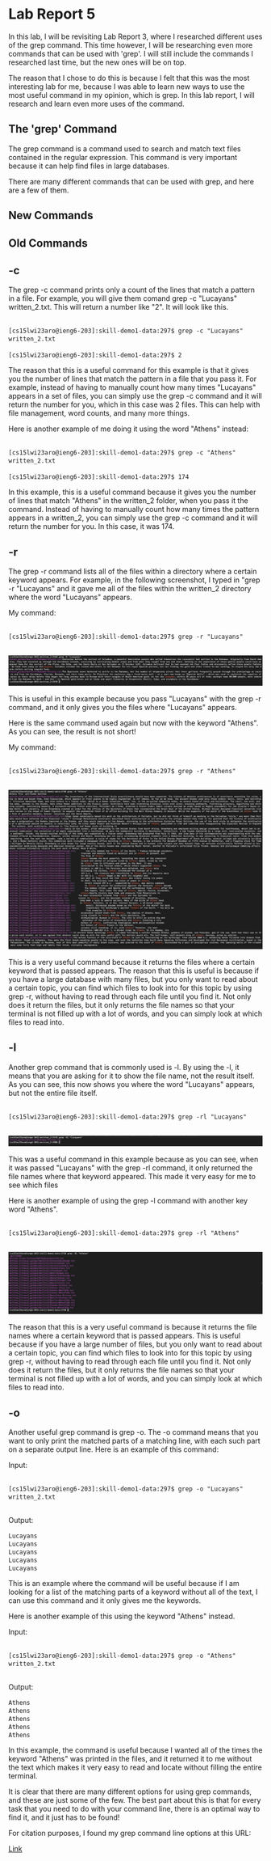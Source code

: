 # Lab Report 5  

In this lab, I will be revisiting Lab Report 3, where I researched different uses of the grep command. This time however, I will be researching even more commands that can be used with 'grep'. I will still include the commands I researched last time, but the new ones will be on top. 
  
The reason that I chose to do this is because I felt that this was the most interesting lab for me, because I was able to learn new ways to use the most useful command in my opinion, which is grep. In this lab report, I will research and learn even more uses of the command.   

## The 'grep' Command   

The grep command is a command used to search and match text files contained in the regular expression. This command is very important because it can help find files in large databases. 
  
 There are many different commands that can be used with grep, and here are a few of them.  
 
 ## New Commands  
 
 
 ## Old Commands
   
## -c
  
The grep -c command prints only a count of the lines that match a pattern in a file. For example, you will give them comand grep -c "Lucayans" written_2.txt. This will return a number like "2". It will look like this.   

```

[cs15lwi23aro@ieng6-203]:skill-demo1-data:297$ grep -c "Lucayans" written_2.txt
     
[cs15lwi23aro@ieng6-203]:skill-demo1-data:297$ 2
```          
The reason that this is a useful command for this example is that it gives you the number of lines that match the pattern in a file that you pass it. For example, instead of having to manually count how many times "Lucayans" appears in a set of files, you can simply use the grep -c command and it will return the number for you, which in this case was 2 files. This can help with file management, word counts, and many more things. 

Here is another example of me doing it using the word "Athens" instead:


```

[cs15lwi23aro@ieng6-203]:skill-demo1-data:297$ grep -c "Athens" written_2.txt
     
[cs15lwi23aro@ieng6-203]:skill-demo1-data:297$ 174
```        

In this example, this is a useful command because it gives you the number of lines that match "Athens" in the written_2 folder, when you pass it the command. Instead of having to manually count how many times the pattern appears in a written_2, you can simply use the grep -c command and it will return the number for you. In this case, it was 174. 

    
## -r  

The grep -r command lists all of the files within a directory where a certain keyword appears. For example, in the following screenshot, I typed in "grep -r "Lucayans" and it gave me all of the files within the written_2 directory where the word "Lucayans" appears. 
  
My command:  

```

[cs15lwi23aro@ieng6-203]:skill-demo1-data:297$ grep -r "Lucayans" 
     
```      

![Image](-r1.jpeg)    
  
This is useful in this example because you pass "Lucayans" with the grep -r command, and it only gives you the files where "Lucayans" appears.   


Here is the same command used again but now with the keyword "Athens". As you can see, the result is not short!      
  
My command:  

```

[cs15lwi23aro@ieng6-203]:skill-demo1-data:297$ grep -r "Athens" 
     
```     

![Image](athenslong.jpeg)   

This is a very useful command because it returns the files where a certain keyword that is passed appears. The reason that this is useful is because if you have a large database with many files, but you only want to read about a certain topic, you can find which files to look into for this topic by using grep -r, without having to read through each file until you find it. Not only does it return the files, but it only returns the file names so that your terminal is not filled up with a lot of words, and you can simply look at which files to read into. 


  
## -l
Another grep command that is commonly used is -l. By using the -l, it means that you are asking for it to show the file name, not the result itself. As you can see, this now shows you where the word "Lucayans" appears, but not the entire file itself.    

```

[cs15lwi23aro@ieng6-203]:skill-demo1-data:297$ grep -rl "Lucayans" 
     
```     

![Image](-r2.jpeg)    

This was a useful command in this example because as you can see, when it was passed "Lucayans" with the grep -rl command, it only returned the file names where that keyword appeared. This made it very easy for me to see which files 

Here is another example of using the grep -l command with another key word "Athens".    

```

[cs15lwi23aro@ieng6-203]:skill-demo1-data:297$ grep -rl "Athens" 
     
```   

![Image](athens.jpeg)     

The reason that this is a very useful command is because it returns the file names where a certain keyword that is passed appears. This is useful because if you have a large number of files, but you only want to read about a certain topic, you can find which files to look into for this topic by using grep -r, without having to read through each file until you find it. Not only does it return the files, but it only returns the file names so that your terminal is not filled up with a lot of words, and you can simply look at which files to read into. 

## -o  

Another useful grep command is grep -o. The -o command means that you want to only print the matched parts of a matching line,
 with each such part on a separate output line. Here is an example of this command:  
 
 Input:  
 
 
 ```

[cs15lwi23aro@ieng6-203]:skill-demo1-data:297$ grep -o "Lucayans" written_2.txt
     
```     
Output:   
 ```
Lucayans
Lucayans
Lucayans
Lucayans
Lucayans

```         

This is an example where the command will be useful because if I am looking for a list of the matching parts of a keyword without all of the text, I can use this command and it only gives me the keywords. 

Here is another example of this using the keyword "Athens" instead.   

Input:  
 
 
 ```

[cs15lwi23aro@ieng6-203]:skill-demo1-data:297$ grep -o "Athens" written_2.txt
     
```     
Output:   
 ```
Athens
Athens
Athens
Athens
Athens

```         

In this example, the command is useful because I wanted all of the times the keyword "Athens" was printed in the files, and it returned it to me without the text which makes it very easy to read and locate without filling the entire terminal. 
  
It is clear that there are many different options for using grep commands, and these are just some of the few. The best part about this is that for every task that you need to do with your command line, there is an optimal way to find it, and it just has to be found!

  
For citation purposes, I found my grep command line options at this URL:   
  
[Link](https://www.geeksforgeeks.org/grep-command-in-unixlinux/)


